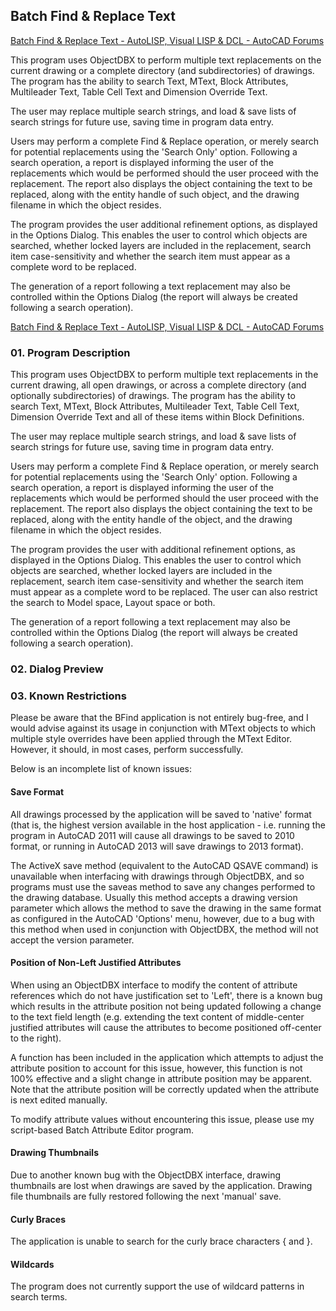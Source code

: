 ## Batch Find & Replace Text

[Batch Find & Replace Text - AutoLISP, Visual LISP & DCL - AutoCAD Forums](https://www.cadtutor.net/forum/topic/19484-batch-find-amp-replace-text/)

This program uses ObjectDBX to perform multiple text replacements on the current drawing or a complete directory (and subdirectories) of drawings. The program has the ability to search Text, MText, Block Attributes, Multileader Text, Table Cell Text and Dimension Override Text.

The user may replace multiple search strings, and load & save lists of search strings for future use, saving time in program data entry.

Users may perform a complete Find & Replace operation, or merely search for potential replacements using the 'Search Only' option. Following a search operation, a report is displayed informing the user of the replacements which would be performed should the user proceed with the replacement. The report also displays the object containing the text to be replaced, along with the entity handle of such object, and the drawing filename in which the object resides.

The program provides the user additional refinement options, as displayed in the Options Dialog. This enables the user to control which objects are searched, whether locked layers are included in the replacement, search item case-sensitivity and whether the search item must appear as a complete word to be replaced.

The generation of a report following a text replacement may also be controlled within the Options Dialog (the report will always be created following a search operation).

[Batch Find & Replace Text - AutoLISP, Visual LISP & DCL - AutoCAD Forums](https://www.cadtutor.net/forum/topic/19484-batch-find-amp-replace-text/)

### 01. Program Description

This program uses ObjectDBX to perform multiple text replacements in the current drawing, all open drawings, or across a complete directory (and optionally subdirectories) of drawings. The program has the ability to search Text, MText, Block Attributes, Multileader Text, Table Cell Text, Dimension Override Text and all of these items within Block Definitions.

The user may replace multiple search strings, and load & save lists of search strings for future use, saving time in program data entry.

Users may perform a complete Find & Replace operation, or merely search for potential replacements using the 'Search Only' option. Following a search operation, a report is displayed informing the user of the replacements which would be performed should the user proceed with the replacement. The report also displays the object containing the text to be replaced, along with the entity handle of the object, and the drawing filename in which the object resides.

The program provides the user with additional refinement options, as displayed in the Options Dialog. This enables the user to control which objects are searched, whether locked layers are included in the replacement, search item case-sensitivity and whether the search item must appear as a complete word to be replaced. The user can also restrict the search to Model space, Layout space or both.

The generation of a report following a text replacement may also be controlled within the Options Dialog (the report will always be created following a search operation).

### 02. Dialog Preview

### 03. Known Restrictions

Please be aware that the BFind application is not entirely bug-free, and I would advise against its usage in conjunction with MText objects to which multiple style overrides have been applied through the MText Editor. However, it should, in most cases, perform successfully.

Below is an incomplete list of known issues:

#### Save Format

All drawings processed by the application will be saved to 'native' format (that is, the highest version available in the host application - i.e. running the program in AutoCAD 2011 will cause all drawings to be saved to 2010 format, or running in AutoCAD 2013 will save drawings to 2013 format).

The ActiveX save method (equivalent to the AutoCAD QSAVE command) is unavailable when interfacing with drawings through ObjectDBX, and so programs must use the saveas method to save any changes performed to the drawing database. Usually this method accepts a drawing version parameter which allows the method to save the drawing in the same format as configured in the AutoCAD 'Options' menu, however, due to a bug with this method when used in conjunction with ObjectDBX, the method will not accept the version parameter.

#### Position of Non-Left Justified Attributes

When using an ObjectDBX interface to modify the content of attribute references which do not have justification set to 'Left', there is a known bug which results in the attribute position not being updated following a change to the text field length (e.g. extending the text content of middle-center justified attributes will cause the attributes to become positioned off-center to the right).

A function has been included in the application which attempts to adjust the attribute position to account for this issue, however, this function is not 100% effective and a slight change in attribute position may be apparent. Note that the attribute position will be correctly updated when the attribute is next edited manually.

To modify attribute values without encountering this issue, please use my script-based Batch Attribute Editor program.

#### Drawing Thumbnails

Due to another known bug with the ObjectDBX interface, drawing thumbnails are lost when drawings are saved by the application. Drawing file thumbnails are fully restored following the next 'manual' save.

#### Curly Braces

The application is unable to search for the curly brace characters { and }.

#### Wildcards

The program does not currently support the use of wildcard patterns in search terms.